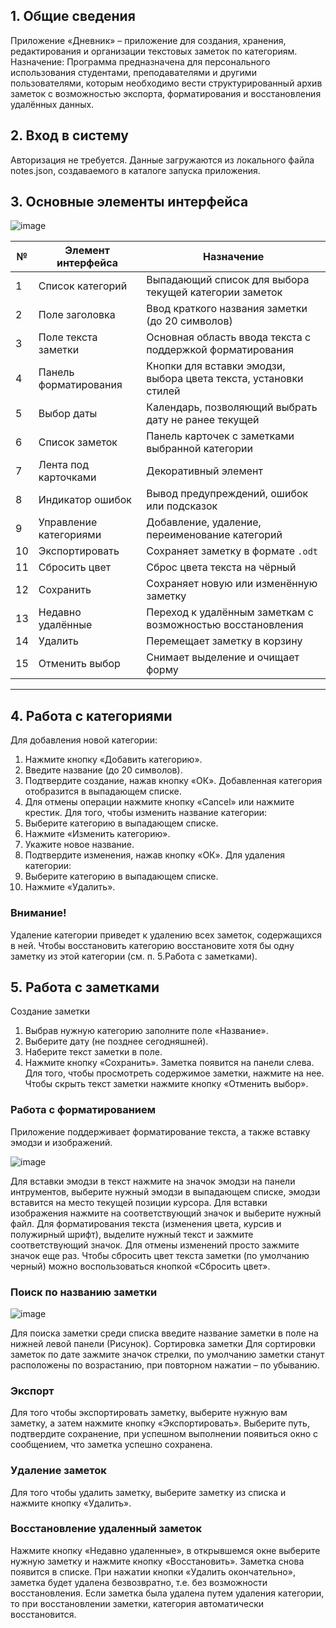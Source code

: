 ## 1. Общие сведения
Приложение «Дневник» – приложение для создания, хранения, редактирования и организации текстовых заметок по категориям.
Назначение:
Программа предназначена для персонального использования студентами, преподавателями и другими пользователями, которым необходимо вести структурированный архив заметок с возможностью экспорта, форматирования и восстановления удалённых данных.
## 2. Вход в систему
Авторизация не требуется.
Данные загружаются из локального файла notes.json, создаваемого в каталоге запуска приложения.
## 3. Основные элементы интерфейса
![image](https://github.com/user-attachments/assets/b5337917-b63c-45f7-b49c-893c31612c50)

| №  | Элемент интерфейса             | Назначение                                                                 |
|----|-------------------------------|----------------------------------------------------------------------------|
| 1  | Список категорий              | Выпадающий список для выбора текущей категории заметок                    |
| 2  | Поле заголовка                | Ввод краткого названия заметки (до 20 символов)                           |
| 3  | Поле текста заметки           | Основная область ввода текста с поддержкой форматирования                 |
| 4  | Панель форматирования         | Кнопки для вставки эмодзи, выбора цвета текста, установки стилей          |
| 5  | Выбор даты                    | Календарь, позволяющий выбрать дату не ранее текущей                      |
| 6  | Список заметок                | Панель карточек с заметками выбранной категории                           |
| 7  | Лента под карточками          | Декоративный элемент                                                       |
| 8  | Индикатор ошибок              | Вывод предупреждений, ошибок или подсказок                                |
| 9  | Управление категориями        | Добавление, удаление, переименование категорий                            |
| 10 | Экспортировать                | Сохраняет заметку в формате `.odt`                                        |
| 11 | Сбросить цвет                 | Сброс цвета текста на чёрный                                              |
| 12 | Сохранить                     | Сохраняет новую или изменённую заметку                                   |
| 13 | Недавно удалённые             | Переход к удалённым заметкам с возможностью восстановления                |
| 14 | Удалить                       | Перемещает заметку в корзину                                              |
| 15 | Отменить выбор                | Снимает выделение и очищает форму                                         |

---
## 4. Работа с категориями
Для добавления новой категории:
1. Нажмите кнопку «Добавить категорию».
2. Введите название (до 20 символов).
3. Подтвердите создание, нажав кнопку «ОК». Добавленная категория отобразится в выпадающем списке.
4. Для отмены операции нажмите кнопку «Cancel» или нажмите крестик.
Для того, чтобы изменить название категории:
1. Выберите категорию в выпадающем списке.
2. Нажмите «Изменить категорию».
3. Укажите новое название.
4. Подтвердите изменения, нажав кнопку «ОК».
Для удаления категории:
1. Выберите категорию в выпадающем списке.
2. Нажмите «Удалить».
### Внимание! 
Удаление категории приведет к удалению всех заметок, содержащихся в ней. Чтобы восстановить категорию восстановите хотя бы одну заметку из этой категории (см. п. 5.Работа с заметками).
## 5. Работа с заметками
Создание заметки
1. Выбрав нужную категорию заполните поле «Название».
2. Выберите дату (не позднее сегодняшней).
3. Наберите текст заметки в поле.
4. Нажмите кнопку «Сохранить».
Заметка появится на панели слева. Для того, чтобы просмотреть содержимое заметки, нажмите на нее. Чтобы скрыть текст заметки нажмите кнопку «Отменить выбор».
### Работа с форматированием
Приложение поддерживает форматирование текста, а также вставку эмодзи и изображений.

![image](https://github.com/user-attachments/assets/ed3c7dad-9802-4ea3-a781-83bfb2509205)

Для вставки эмодзи в текст нажмите на значок эмодзи на панели интрументов, выберите нужный эмодзи в выпадающем списке, эмодзи вставится на место текущей позиции курсора.
Для вставки изображения нажмите на соответствующий значок и выберите нужный файл.
Для форматирования текста (изменения цвета, курсив и полужирный шрифт), выделите нужный текст и зажмите соответствующий значок. Для отмены изменений просто зажмите значок еще раз. Чтобы сбросить цвет текста заметки (по умолчанию черный) можно воспользоваться кнопкой «Сбросить цвет». 
### Поиск по названию заметки
 
![image](https://github.com/user-attachments/assets/362e8993-e13d-4b02-a4e7-70c7ea44ce0a)

Для поиска заметки среди списка введите название заметки в поле на нижней левой панели (Рисунок).
Сортировка заметки
Для сортировки заметок по дате зажмите значок стрелки, по умолчанию заметки станут расположены по возрастанию, при повторном нажатии – по убыванию.
### Экспорт
Для того чтобы экспортировать заметку, выберите нужную вам заметку, а затем нажмите кнопку «Экспортировать». Выберите путь, подтвердите сохранение, при успешном выполнении появиться окно с сообщением, что заметка успешно сохранена.
### Удаление заметок
Для того чтобы удалить заметку, выберите заметку из списка и нажмите кнопку «Удалить».
### Восстановление удаленный заметок
Нажмите кнопку «Недавно удаленные», в открывшемся окне выберите нужную заметку и нажмите кнопку «Восстановить». Заметка снова появится в списке. При нажатии кнопки «Удалить окончательно», заметка будет удалена безвозвратно, т.е. без возможности восстановления. 
Если заметка была удалена путем удаления категории, то при восстановлении заметки, категория автоматически восстановится.

